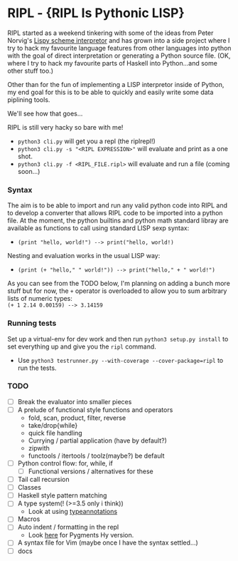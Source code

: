 # RIPL - {RIPL Is Pythonic LISP}

RIPL started as a weekend tinkering with some of the ideas from Peter Norvig's
[Lispy scheme interpretor](http://norvig.com/lispy.html) and has grown into a
side project where I try to hack my favourite language features from other
languages into python with the goal of direct interpretation or generating a
Python source file. (OK, where I try to hack my favourite parts of Haskell
into Python...and some other stuff too.)

Other than for the fun of implementing a LISP interpretor inside of Python,
my end goal for this is to be able to quickly and easily write some data
piplining tools.

We'll see how that goes...

RIPL is still very hacky so bare with me!

- `python3 cli.py` will get you a repl (the riplrepl!)
- `python3 cli.py -s "<RIPL EXPRESSION>"` will evaluate and print as a one shot.
- `python3 cli.py -f <RIPL_FILE.ripl>` will evaluate and run a file (coming soon...)


### Syntax
The aim is to be able to import and run any valid python code into RIPL and to develop a converter that allows
RIPL code to be imported into a python file.
At the moment, the python builtins and python math standard libray are available as functions to call using standard LISP
sexp syntax:<br>
- `(print "hello, world!") --> print("hello, world!)`<br>

Nesting and evaluation works in the usual LISP way:<br>
- `(print (+ "hello," " world!")) --> print("hello," + " world!")`<br>

As you can see from the TODO below, I'm planning on adding a bunch more stuff but for now, the `+` operator is overloaded
to allow you to sum arbitrary lists of numeric types:<br>
  `(+ 1 2.14 0.00159) --> 3.14159`


### Running tests
Set up a virtual-env for dev work and then run `python3 setup.py install` to
set everything up and give you the `ripl` command.
- Use `python3 testrunner.py --with-coverage --cover-package=ripl` to run the tests.


### TODO
- [ ] Break the evaluator into smaller pieces
- [ ] A prelude of functional style functions and operators
  - fold, scan, product, filter, reverse
  - take/drop{while}
  - quick file handling
  - Currying / partial application (have by default?)
  - zipwith
  - functools / itertools / toolz(maybe?) be default
- [ ] Python control flow: for, while, if
  - [ ] Functional versions / alternatives for these
- [ ] Tail call recursion
- [ ] Classes
- [ ] Haskell style pattern matching
- [ ] A type system(! (>=3.5 only i think))
  - Look at using [typeannotations](https://github.com/ceronman/typeannotations)
- [ ] Macros
- [ ] Auto indent / formatting in the repl
  - Look [here](https://goo.gl/da5rR8) for Pygments Hy version.
- [ ] A syntax file for Vim (maybe once I have the syntax settled...)
- [ ] docs
